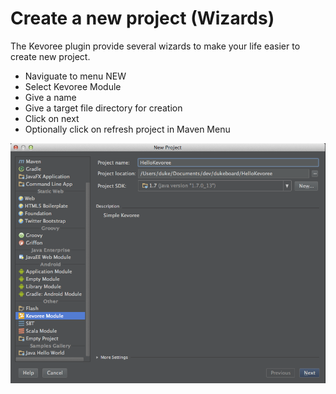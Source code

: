 # Create a new project (Wizards)

The Kevoree plugin provide several wizards to make your life easier to create new project.

* Naviguate to menu NEW
* Select Kevoree Module
* Give a name
* Give a target file directory for creation
* Click on next
* Optionally click on refresh project in Maven Menu

![CreateNew](CreateNew.png)

